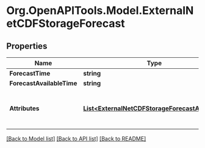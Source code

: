 # Org.OpenAPITools.Model.ExternalNetCDFStorageForecast

## Properties

Name | Type | Description | Notes
------------ | ------------- | ------------- | -------------
**ForecastTime** | **string** |  | 
**ForecastAvailableTime** | **string** |  | 
**Attributes** | [**List&lt;ExternalNetCDFStorageForecastAttribute&gt;**](ExternalNetCDFStorageForecastAttribute.md) | External NetCD FStorage Forecasts Attributes | [optional] 

[[Back to Model list]](../README.md#documentation-for-models) [[Back to API list]](../README.md#documentation-for-api-endpoints) [[Back to README]](../README.md)

